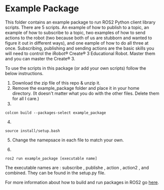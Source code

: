# Example Package 

This folder contains an example package to run ROS2 Python client library scripts. There are 5 scripts. An example of how to publish to a topic, an example of how to subscribe to a topic, two examples of how to send actions to the robot (two because both of us are stubborn and wanted to figure it out in different ways), and one eample of how to do all three at once. Subscribing, publishing and sending actions are the basic skills you will need to control the  iRobot® Create® 3 Educational Robot. Master them and you can master the Create® 3. 

To use the scripts in this package (or add your own scripts) follow the below instructions. 

1. Download the zip file of this repo & unzip it. 
2. Remove the example_package folder and place it in your home directory. (It doesn't matter what you do with the other files. Delete them for all I care.)
3. 
```
colcon build --packages-select example_package
```

4. 
```
source install/setup.bash
```
5. Change the namepsace in each file to match your own. 

6. 
```
ros2 run example_package [executable name]
```
The executable names are : subscribe , publishe , action , action2 , and combined. They can be found in the setup.py file. 

For more information about how to build and run packages in ROS2 go [here](https://katewujciak.wixsite.com/projectcreate/running-py-files-with-ros2).
